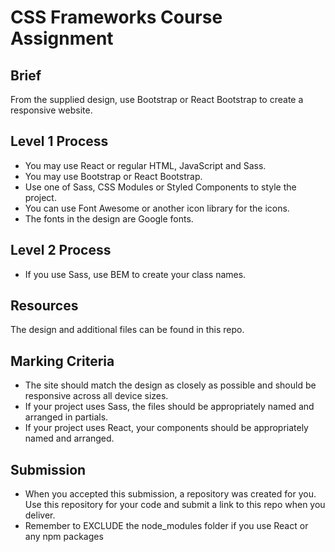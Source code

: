 # CSS Frameworks Course Assignment

## Brief

From the supplied design, use Bootstrap or React Bootstrap to create a responsive website.

## Level 1 Process

- You may use React or regular HTML, JavaScript and Sass.
- You may use Bootstrap or React Bootstrap.
- Use one of Sass, CSS Modules or Styled Components to style the project.
- You can use Font Awesome or another icon library for the icons.
- The fonts in the design are Google fonts.

## Level 2 Process

- If you use Sass, use BEM to create your class names.

## Resources

The design and additional files can be found in this repo.

## Marking Criteria

- The site should match the design as closely as possible and should be responsive across all device sizes.
- If your project uses Sass, the files should be appropriately named and arranged in partials.
- If your project uses React, your components should be appropriately named and arranged.

## Submission

- When you accepted this submission, a repository was created for you. Use this repository for your code and submit a link to this repo when you deliver.
- Remember to EXCLUDE the node_modules folder if you use React or any npm packages
